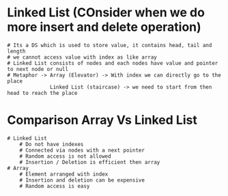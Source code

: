 # Linked List (COnsider when we do more insert and delete operation)

    # Its a DS which is used to store value, it contains head, tail and length
    # we cannot access value with index as like array
    # Linked List consists of nodes and each nodes have value and pointer to next node or null
    # Metaphor -> Array (Elevator) -> With index we can directly go to the place
                  Linked List (staircase) -> we need to start from then head to reach the place

# Comparison Array Vs Linked List

    # Linked List
        # Do not have indexes
        # Connected via nodes with a next pointer
        # Random access is not allowed
        # Insertion / Deletion is efficient then array
    # Array
        # Element arranged with index
        # Insertion and deletion can be expensive
        # Random access is easy
